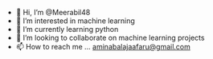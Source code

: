 - 👋 Hi, I’m @Meerabil48
- 👀 I’m interested in machine learning
- 🌱 I’m currently learning python
- 💞️ I’m looking to collaborate on machine learning projects
- 📫 How to reach me ...
aminabalajaafaru@gmail.com
<!---
Meerabil48/Meerabil48 is a ✨ special ✨ repository because its `README.md` (this file) appears on your GitHub profile.
You can click the Preview link to take a look at your changes.
--->
